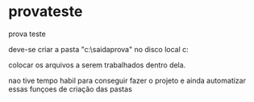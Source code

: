 # provateste
prova teste 


deve-se criar a pasta "c:\saidaprova" no disco local c:

colocar os arquivos a serem trabalhados dentro dela.

nao tive tempo habil para conseguir fazer o projeto e ainda automatizar essas funçoes de criação das pastas

